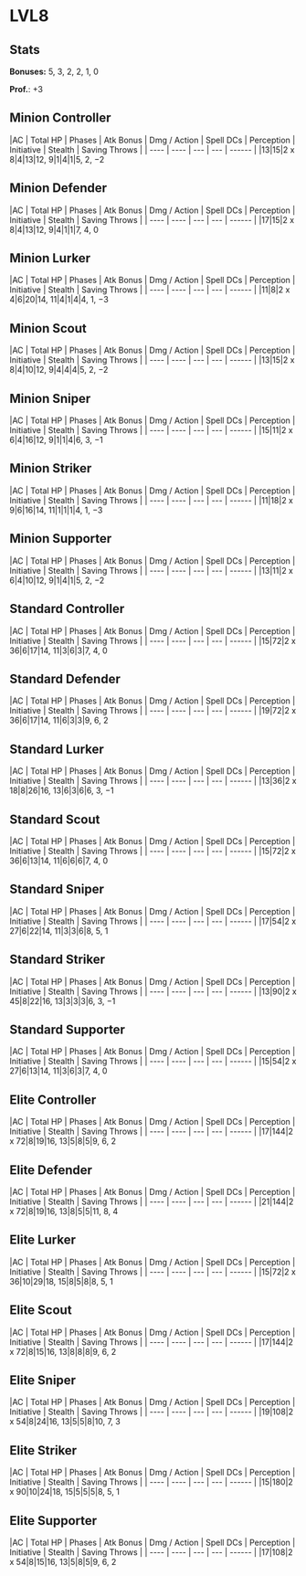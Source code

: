 # LVL8
## Stats
**Bonuses:**
5, 3, 2, 2, 1, 0

**Prof.**: +3
## Minion Controller
|AC  | Total HP  | Phases | Atk Bonus | Dmg / Action | Spell DCs | Perception | Initiative | Stealth | Saving Throws |
| ---- | ---- | --- | --- | ------ |
|13|15|2 x 8|4|13|12, 9|1|4|1|5, 2, −2
## Minion Defender
|AC  | Total HP  | Phases | Atk Bonus | Dmg / Action | Spell DCs | Perception | Initiative | Stealth | Saving Throws |
| ---- | ---- | --- | --- | ------ |
|17|15|2 x 8|4|13|12, 9|4|1|1|7, 4, 0
## Minion Lurker
|AC  | Total HP  | Phases | Atk Bonus | Dmg / Action | Spell DCs | Perception | Initiative | Stealth | Saving Throws |
| ---- | ---- | --- | --- | ------ |
|11|8|2 x 4|6|20|14, 11|4|1|4|4, 1, −3
## Minion Scout
|AC  | Total HP  | Phases | Atk Bonus | Dmg / Action | Spell DCs | Perception | Initiative | Stealth | Saving Throws |
| ---- | ---- | --- | --- | ------ |
|13|15|2 x 8|4|10|12, 9|4|4|4|5, 2, −2
## Minion Sniper
|AC  | Total HP  | Phases | Atk Bonus | Dmg / Action | Spell DCs | Perception | Initiative | Stealth | Saving Throws |
| ---- | ---- | --- | --- | ------ |
|15|11|2 x 6|4|16|12, 9|1|1|4|6, 3, −1
## Minion Striker
|AC  | Total HP  | Phases | Atk Bonus | Dmg / Action | Spell DCs | Perception | Initiative | Stealth | Saving Throws |
| ---- | ---- | --- | --- | ------ |
|11|18|2 x 9|6|16|14, 11|1|1|1|4, 1, −3
## Minion Supporter
|AC  | Total HP  | Phases | Atk Bonus | Dmg / Action | Spell DCs | Perception | Initiative | Stealth | Saving Throws |
| ---- | ---- | --- | --- | ------ |
|13|11|2 x 6|4|10|12, 9|1|4|1|5, 2, −2
## Standard Controller
|AC  | Total HP  | Phases | Atk Bonus | Dmg / Action | Spell DCs | Perception | Initiative | Stealth | Saving Throws |
| ---- | ---- | --- | --- | ------ |
|15|72|2 x 36|6|17|14, 11|3|6|3|7, 4, 0
## Standard Defender
|AC  | Total HP  | Phases | Atk Bonus | Dmg / Action | Spell DCs | Perception | Initiative | Stealth | Saving Throws |
| ---- | ---- | --- | --- | ------ |
|19|72|2 x 36|6|17|14, 11|6|3|3|9, 6, 2
## Standard Lurker
|AC  | Total HP  | Phases | Atk Bonus | Dmg / Action | Spell DCs | Perception | Initiative | Stealth | Saving Throws |
| ---- | ---- | --- | --- | ------ |
|13|36|2 x 18|8|26|16, 13|6|3|6|6, 3, −1
## Standard Scout
|AC  | Total HP  | Phases | Atk Bonus | Dmg / Action | Spell DCs | Perception | Initiative | Stealth | Saving Throws |
| ---- | ---- | --- | --- | ------ |
|15|72|2 x 36|6|13|14, 11|6|6|6|7, 4, 0
## Standard Sniper
|AC  | Total HP  | Phases | Atk Bonus | Dmg / Action | Spell DCs | Perception | Initiative | Stealth | Saving Throws |
| ---- | ---- | --- | --- | ------ |
|17|54|2 x 27|6|22|14, 11|3|3|6|8, 5, 1
## Standard Striker
|AC  | Total HP  | Phases | Atk Bonus | Dmg / Action | Spell DCs | Perception | Initiative | Stealth | Saving Throws |
| ---- | ---- | --- | --- | ------ |
|13|90|2 x 45|8|22|16, 13|3|3|3|6, 3, −1
## Standard Supporter
|AC  | Total HP  | Phases | Atk Bonus | Dmg / Action | Spell DCs | Perception | Initiative | Stealth | Saving Throws |
| ---- | ---- | --- | --- | ------ |
|15|54|2 x 27|6|13|14, 11|3|6|3|7, 4, 0
## Elite Controller
|AC  | Total HP  | Phases | Atk Bonus | Dmg / Action | Spell DCs | Perception | Initiative | Stealth | Saving Throws |
| ---- | ---- | --- | --- | ------ |
|17|144|2 x 72|8|19|16, 13|5|8|5|9, 6, 2
## Elite Defender
|AC  | Total HP  | Phases | Atk Bonus | Dmg / Action | Spell DCs | Perception | Initiative | Stealth | Saving Throws |
| ---- | ---- | --- | --- | ------ |
|21|144|2 x 72|8|19|16, 13|8|5|5|11, 8, 4
## Elite Lurker
|AC  | Total HP  | Phases | Atk Bonus | Dmg / Action | Spell DCs | Perception | Initiative | Stealth | Saving Throws |
| ---- | ---- | --- | --- | ------ |
|15|72|2 x 36|10|29|18, 15|8|5|8|8, 5, 1
## Elite Scout
|AC  | Total HP  | Phases | Atk Bonus | Dmg / Action | Spell DCs | Perception | Initiative | Stealth | Saving Throws |
| ---- | ---- | --- | --- | ------ |
|17|144|2 x 72|8|15|16, 13|8|8|8|9, 6, 2
## Elite Sniper
|AC  | Total HP  | Phases | Atk Bonus | Dmg / Action | Spell DCs | Perception | Initiative | Stealth | Saving Throws |
| ---- | ---- | --- | --- | ------ |
|19|108|2 x 54|8|24|16, 13|5|5|8|10, 7, 3
## Elite Striker
|AC  | Total HP  | Phases | Atk Bonus | Dmg / Action | Spell DCs | Perception | Initiative | Stealth | Saving Throws |
| ---- | ---- | --- | --- | ------ |
|15|180|2 x 90|10|24|18, 15|5|5|5|8, 5, 1
## Elite Supporter
|AC  | Total HP  | Phases | Atk Bonus | Dmg / Action | Spell DCs | Perception | Initiative | Stealth | Saving Throws |
| ---- | ---- | --- | --- | ------ |
|17|108|2 x 54|8|15|16, 13|5|8|5|9, 6, 2
